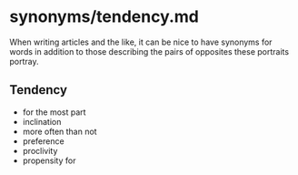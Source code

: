 
# synonyms/tendency.md

When writing articles and the like, it can be nice to have synonyms for words in addition
to those describing the pairs of opposites these portraits portray.


## Tendency

- for the most part
- inclination
- more often than not
- preference
- proclivity
- propensity for

